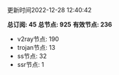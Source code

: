 更新时间2022-12-28 12:40:42

**总订阅: 45**
**总节点: 925**
**有效节点: 236**
- v2ray节点: 190
- trojan节点: 13
- ss节点: 32
- ssr节点: 1
